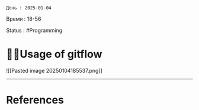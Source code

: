 	День : 2025-01-04 
Время : 18-56

Status : #Programming  


# 👨‍💻Usage of gitflow



![[Pasted image 20250104185537.png]]










---
# References

